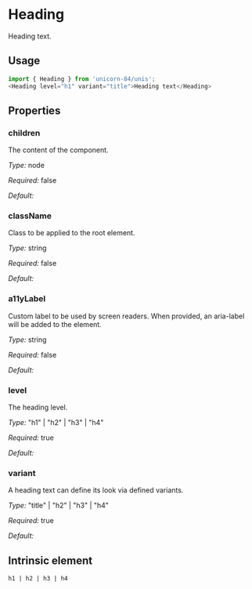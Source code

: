 # Heading

Heading text.

## Usage

```javascript
import { Heading } from 'unicorn-84/unis';
<Heading level="h1" variant="title">Heading text</Heading>
```

## Properties

### children

The content of the component.

*Type:* node

*Required:* false

*Default:*

### className

Class to be applied to the root element.

*Type:* string

*Required:* false

*Default:*

### a11yLabel

Custom label to be used by screen readers. When provided, an aria-label will be added to the element.

*Type:* string

*Required:* false

*Default:*

### level

The heading level.

*Type:* "h1" | "h2" | "h3" | "h4"

*Required:* true

*Default:*

### variant

A heading text can define its look via defined variants.

*Type:* "title" | "h2" | "h3" | "h4"

*Required:* true

*Default:*

## Intrinsic element

```
h1 | h2 | h3 | h4
```